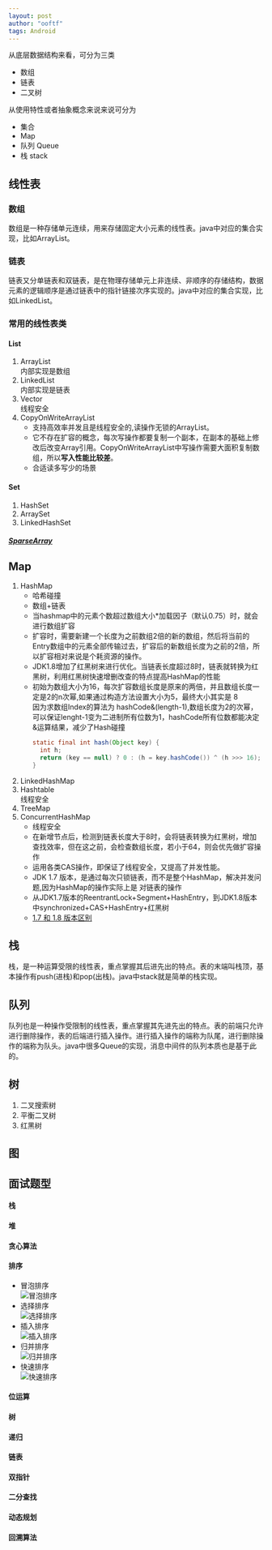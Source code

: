 ```yaml
---
layout: post
author: "ooftf"
tags: Android
---
```



从底层数据结构来看，可分为三类
* 数组
* 链表
* 二叉树


从使用特性或者抽象概念来说来说可分为
* 集合 
* Map
* 队列 Queue
* 栈 stack


## 线性表
### 数组
数组是一种存储单元连续，用来存储固定大小元素的线性表。java中对应的集合实现，比如ArrayList。
### 链表
链表又分单链表和双链表，是在物理存储单元上非连续、非顺序的存储结构，数据元素的逻辑顺序是通过链表中的指针链接次序实现的。java中对应的集合实现，比如LinkedList。
### 常用的线性表类
#### List
1. ArrayList  
   内部实现是数组
2. LinkedList  
   内部实现是链表
3. Vector  
   线程安全
4. CopyOnWriteArrayList  
   * 支持高效率并发且是线程安全的,读操作无锁的ArrayList。  
   * 它不存在扩容的概念，每次写操作都要复制一个副本，在副本的基础上修改后改变Array引用。CopyOnWriteArrayList中写操作需要大面积复制数组，所以**写入性能比较差**。
   * 合适读多写少的场景

#### Set
1. HashSet
2. ArraySet
3. LinkedHashSet

##### [SparseArray](https://ooftf.github.io/2021/07/12/SparseArray/)


## Map
1. HashMap  
   * 哈希碰撞
   * 数组+链表  
   * 当hashmap中的元素个数超过数组大小*加载因子（默认0.75）时，就会进行数组扩容
   * 扩容时，需要新建一个长度为之前数组2倍的新的数组，然后将当前的Entry数组中的元素全部传输过去，扩容后的新数组长度为之前的2倍，所以扩容相对来说是个耗资源的操作。  
   * JDK1.8增加了红黑树来进行优化。当链表长度超过8时，链表就转换为红黑树，利用红黑树快速增删改查的特点提高HashMap的性能  
   * 初始为数组大小为16，每次扩容数组长度是原来的两倍，并且数组长度一定是2的n次幂,如果通过构造方法设置大小为5，最终大小其实是 8  
      因为求数组Index的算法为 hashCode&(length-1),数组长度为2的次幂，可以保证lenght-1变为二进制所有位数为1，hashCode所有位数都能决定&运算结果，减少了Hash碰撞
      ```java
      static final int hash(Object key) {
        int h;
        return (key == null) ? 0 : (h = key.hashCode()) ^ (h >>> 16);
      }
      ```
2. LinkedHashMap
3. Hashtable  
   线程安全
4. TreeMap
5. ConcurrentHashMap  
   * 线程安全  
   * 在新增节点后，检测到链表长度大于8时，会将链表转换为红黑树，增加查找效率，但在这之前，会检查数组长度，若小于64，则会优先做扩容操作  
   * 运用各类CAS操作，即保证了线程安全，又提高了并发性能。
   * JDK 1.7 版本，是通过每次只锁链表，而不是整个HashMap，解决并发问题,因为HashMap的操作实际上是 对链表的操作
   * 从JDK1.7版本的ReentrantLock+Segment+HashEntry，到JDK1.8版本中synchronized+CAS+HashEntry+红黑树
   * [1.7 和 1.8 版本区别](https://blog.csdn.net/xingxiupaioxue/article/details/88062163)




## 栈
栈，是一种运算受限的线性表，重点掌握其后进先出的特点。表的末端叫栈顶，基本操作有push(进栈)和pop(出栈)。java中stack就是简单的栈实现。
## 队列
队列也是一种操作受限制的线性表，重点掌握其先进先出的特点。表的前端只允许进行删除操作，表的后端进行插入操作。进行插入操作的端称为队尾，进行删除操作的端称为队头。java中很多Queue的实现，消息中间件的队列本质也是基于此的。
## 树
1. 二叉搜索树
2. 平衡二叉树
3. 红黑树

## 图



## 面试题型
#### 栈
#### 堆
#### 贪心算法
#### 排序  
* 冒泡排序  
  ![冒泡排序](https://images2017.cnblogs.com/blog/849589/201710/849589-20171015223238449-2146169197.gif)
* 选择排序  
  ![选择排序](https://images2017.cnblogs.com/blog/849589/201710/849589-20171015224719590-1433219824.gif)
* 插入排序  
   ![插入排序](https://images2017.cnblogs.com/blog/849589/201710/849589-20171015225645277-1151100000.gif)
* 归并排序  
   ![归并排序](https://images2017.cnblogs.com/blog/849589/201710/849589-20171015230557043-37375010.gif)
* 快速排序  
   ![快速排序](https://images2017.cnblogs.com/blog/849589/201710/849589-20171015230936371-1413523412.gif)
#### 位运算
#### 树
#### 递归
#### 链表
#### 双指针
#### 二分查找
#### 动态规划
#### 回溯算法